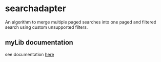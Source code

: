 # searchadapter
An algorithm to merge multiple paged searches into one paged and filtered search using custom unsupported filters.

## myLib documentation
see documentation [here](src/docs/asciidoc/index.adoc)